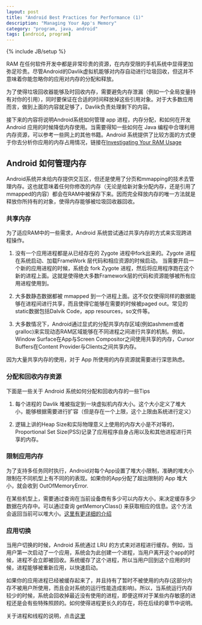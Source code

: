 ```yaml
---
layout: post
title: "Android Best Practices for Performance (1)"
description: "Managing Your App's Memory"
category: "program, java, android"
tags: [android, program]
---
```

{% include JB/setup %}

RAM 在任何软件开发中都是非常珍贵的资源，在内存受限的手机系统中显得更加弥足珍贵。尽管Android的Davlik虚拟机能够对内存自动进行垃圾回收，但这并不意味着你能忽略你的应用对内存的分配和释放。

为了使得垃圾回收器能够及时回收内存，需要避免内存泄漏（例如一个全局变量持有对你的引用），同时要保证在合适的时间释放掉这些引用对象。对于大多数应用而言，做到上面的内容就足够了，Davlik负责处理剩下的内容。

接下来的内容将说明Android系统如何管理 app 进程，内存分配，和如何在开发 Android 应用的时候降低内存使用。当需要得知一些如何在 Java 编程中合理利用内存资源，可以参考一些网上的其他书籍。Android 系统提供了比较方面的方式便于你去分析你应用的内存占用情况，链接在[Investigating Your RAM Usage](http://developer.android.com/intl/zh-tw/tools/debugging/debugging-memory.html)

## Android 如何管理内存

Android系统并未给内存提供交互区，但还是使用了分页和mmapping的技术去管理内存。这也就意味着任何你修改的内存（无论是给新对象分配内存，还是引用了mmapped的内容）都会在RAM中被保存下来。因而完全释放内存的唯一方法就是释放你所持有的对象，使得内存能够被垃圾回收器回收。

### 共享内存

为了适应RAM中的一些需求，Android 系统尝试通过共享内存的方式来实现跨进程操作。

1. 没有一个应用进程都是从已经存在的 Zygote 进程中fork出来的。Zygote 进程在系统启动、加载FrameWork 层代码和相应资源的时候启动。 当需要开启一个新的应用进程的时候，系统会 fork Zygote 进程，然后将应用程序跑在这个新的进程上面。这就是使得绝大多数Framework层的代码和资源能够被所有应用进程使用到。

2. 大多数静态数据都被 mmapped 到一个进程上面。这不仅仅使得同样的数据能够在进程间进行共享，而且使得它能够在需要的时候被paged out。常见的static数据包括Dalvik Code，app resources，so文件等。

3. 大多数情况下，Android通过显式的分配共享内存区域(例如ashmem或者gralloc)来实现动态RAM区域能够在不同进程之间进行共享的机制。例如，Window Surface在App与Screen Compositor之间使用共享的内存，Cursor Buffers在Content Provider与Clients之间共享内存。

因为大量共享内存的使用，对于 App 所使用的内存资源就需要进行深思熟虑。

### 分配和回收内存资源

下面是一些关于 Android 系统如何分配和回收内存的一些Tips

1. 每个进程的 Davlik 堆被指定到一块虚拟机内存大小。这个大小定义了堆大小，能够根据需要进行扩容（但是存在一个上限，这个上限由系统进行定义）

2. 逻辑上讲的Heap Size和实际物理意义上使用的内存大小是不对等的，Proportional Set Size(PSS)记录了应用程序自身占用以及和其他进程进行共享的内存。

### 限制应用内存

为了支持多任务同时执行，Android对每个App设置了堆大小限制，准确的堆大小限制在不同机型上有不同的的表现。如果你的App分配了超出限制的 App 堆大小，就会收到 OutOfMemoryError.

在某些机型上，需要通过查询在当前设备商有多少可以内存大小，来决定缓存多少数据在内存中。可以通过查询 getMemoryClass() 来获取相应的信息。这个方法会返回当前可以堆大小。[这里有更详细的介绍](http://developer.android.com/intl/zh-tw/training/articles/memory.html#CheckHowMuchMemory)

### 应用切换

当用户切换的时候，Android 系统通过 LRU 的方式来对进程进行缓存。例如，当用户第一次启动了一个应用，系统会为此创建一个进程，当用户离开这个app的时候，进程不会立即被回收。系统缓存了这个进程，所以当用户回到这个应用的时候，进程能够被重新应用，以快速启动。

如果你的应用进程已经被缓存起来了，并且持有了暂时不被使用的内存(这部分内存不被用户所使用，而且会对系统的运行性能造成影响)。所以，当系统运行内存较少的时候，系统会回收掉最近没有使用的进程，即便这样对于某些内存敏感的进程还是会有些特殊照顾的。如何使得进程更长久的存在，将在后续的章节中说明。

关于进程和线程的说明，点击[这里](http://developer.android.com/intl/zh-cn/guide/components/processes-and-threads.html)
